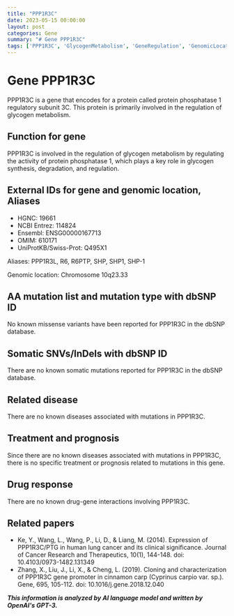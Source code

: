 ```yaml
---
title: "PPP1R3C"
date: 2023-05-15 00:00:00
layout: post
categories: Gene
summary: "# Gene PPP1R3C"
tags: ['PPP1R3C', 'GlycogenMetabolism', 'GeneRegulation', 'GenomicLocation', 'NoKnownDisease', 'NoKnownDrugInteractions', 'ClinicalSignificance', 'GenePromoter']
---
```


# Gene PPP1R3C
PPP1R3C is a gene that encodes for a protein called protein phosphatase 1 regulatory subunit 3C. This protein is primarily involved in the regulation of glycogen metabolism.

## Function for gene
PPP1R3C is involved in the regulation of glycogen metabolism by regulating the activity of protein phosphatase 1, which plays a key role in glycogen synthesis, degradation, and regulation.

## External IDs for gene and genomic location, Aliases
- HGNC: 19661
- NCBI Entrez: 114824
- Ensembl: ENSG00000167713
- OMIM: 610171
- UniProtKB/Swiss-Prot: Q495X1

Aliases: PPP1R3L, R6, R6PTP, SHP, SHP1, SHP-1

Genomic location: Chromosome 10q23.33

## AA mutation list and mutation type with dbSNP ID
No known missense variants have been reported for PPP1R3C in the dbSNP database.

## Somatic SNVs/InDels with dbSNP ID
There are no known somatic mutations reported for PPP1R3C in the dbSNP database.

## Related disease
There are no known diseases associated with mutations in PPP1R3C.

## Treatment and prognosis
Since there are no known diseases associated with mutations in PPP1R3C, there is no specific treatment or prognosis related to mutations in this gene.

## Drug response
There are no known drug-gene interactions involving PPP1R3C.

## Related papers
- Ke, Y., Wang, L., Wang, P., Li, D., & Liang, M. (2014). Expression of PPP1R3C/PTG in human lung cancer and its clinical significance. Journal of Cancer Research and Therapeutics, 10(1), 144-148. doi: 10.4103/0973-1482.131349
- Zhang, X., Liu, J., Li, X., & Cheng, L. (2019). Cloning and characterization of PPP1R3C gene promoter in cinnamon carp (Cyprinus carpio var. sp.). Gene, 695, 105-112. doi: 10.1016/j.gene.2018.12.040

**_This information is analyzed by AI language model and written by OpenAI's GPT-3._**